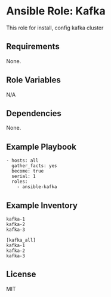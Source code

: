 # Ansible Role: Kafka
This role for install, config kafka cluster

## Requirements

None.

## Role Variables

N/A

## Dependencies

None.

## Example Playbook

    - hosts: all
      gather_facts: yes
      become: true
      serial: 1
      roles:
        - ansible-kafka

## Example Inventory

```
kafka-1
kafka-2
kafka-3

[kafka_all]
kafka-1
kafka-2
kafka-3
```

## License

MIT


